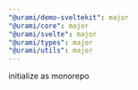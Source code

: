 ```yaml
---
"@urami/demo-sveltekit": major
"@urami/core": major
"@urami/svelte": major
"@urami/types": major
"@urami/utils": major
---
```


initialize as monorepo
